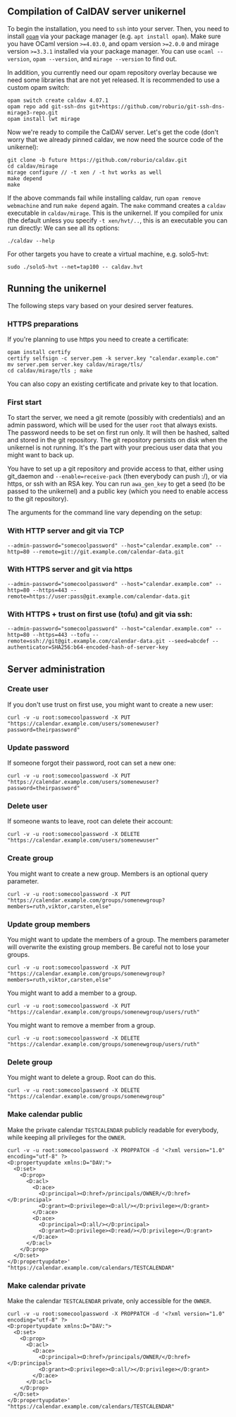 ## Compilation of CalDAV server unikernel

To begin the installation, you need to `ssh` into your server.
Then, you need to install [`opam`](https://opam.ocaml.org) via your package manager (e.g. `apt install opam`).
Make sure you have OCaml version `>=4.03.0`, and opam version `>=2.0.0` and mirage version `>=3.3.1` installed via your package manager.
You can use `ocaml --version`, `opam --version`, and `mirage --version` to find out.

In addition, you currently need our opam repository overlay because we need some
libraries that are not yet released. It is recommended to use a custom opam
switch:

    opam switch create caldav 4.07.1
    opam repo add git-ssh-dns git+https://github.com/roburio/git-ssh-dns-mirage3-repo.git
    opam install lwt mirage

Now we're ready to compile the CalDAV server. Let's get the code (don't worry that we already pinned caldav, we now need the source code of the unikernel):

    git clone -b future https://github.com/roburio/caldav.git
    cd caldav/mirage
    mirage configure // -t xen / -t hvt works as well
    make depend
    make

If the above commands fail while installing caldav, run `opam remove webmachine` and run `make depend` again.
The `make` command creates a `caldav` executable in `caldav/mirage`. This is the unikernel.
If you compiled for unix (the default unless you specify `-t xen/hvt/..`, this is an executable you can run directly:
We can see all its options:

    ./caldav --help

For other targets you have to create a virtual machine, e.g. solo5-hvt:

    sudo ./solo5-hvt --net=tap100 -- caldav.hvt

## Running the unikernel

The following steps vary based on your desired server features.

### HTTPS preparations

If you're planning to use https you need to create a certificate:

    opam install certify
    certify selfsign -c server.pem -k server.key "calendar.example.com"
    mv server.pem server.key caldav/mirage/tls/
    cd caldav/mirage/tls ; make

You can also copy an existing certificate and private key to that location.

### First start

To start the server, we need a git remote (possibly with credentials) and an admin password, which will be used for the user `root` that always exists. The password needs to be set on first run only. It will then be hashed, salted and stored in the git repository. The git repository persists on disk when the unikernel is not running. It's the part with your precious user data that you might want to back up.

You have to set up a git repository and provide access to that, either using git_daemon and `--enable=receive-pack` (then everybody can push :/), or via https, or ssh with an RSA key. You can run `awa_gen_key` to get a seed (to be passed to the unikernel) and a public key (which you need to enable access to the git repository).

The arguments for the command line vary depending on the setup:

### With HTTP server and git via TCP
    --admin-password="somecoolpassword" --host="calendar.example.com" --http=80 --remote=git://git.example.com/calendar-data.git

### With HTTPS server and git via https
    --admin-password="somecoolpassword" --host="calendar.example.com" --http=80 --https=443 --remote=https://user:pass@git.example.com/calendar-data.git

### With HTTPS + trust on first use (tofu) and git via ssh:
    --admin-password="somecoolpassword" --host="calendar.example.com" --http=80 --https=443 --tofu --remote=ssh://git@git.example.com/calendar-data.git --seed=abcdef --authenticator=SHA256:b64-encoded-hash-of-server-key

## Server administration

### Create user

If you don't use trust on first use, you might want to create a new user:

    curl -v -u root:somecoolpassword -X PUT "https://calendar.example.com/users/somenewuser?password=theirpassword"

### Update password

If someone forgot their password, root can set a new one:

    curl -v -u root:somecoolpassword -X PUT "https://calendar.example.com/users/somenewuser?password=theirpassword"

### Delete user

If someone wants to leave, root can delete their account:

    curl -v -u root:somecoolpassword -X DELETE "https://calendar.example.com/users/somenewuser"

### Create group

You might want to create a new group. Members is an optional query parameter.

    curl -v -u root:somecoolpassword -X PUT "https://calendar.example.com/groups/somenewgroup?members=ruth,viktor,carsten,else"

### Update group members

You might want to update the members of a group. The members parameter will overwrite the existing group members. Be careful not to lose your groups.

    curl -v -u root:somecoolpassword -X PUT "https://calendar.example.com/groups/somenewgroup?members=ruth,viktor,carsten,else"

You might want to add a member to a group.

    curl -v -u root:somecoolpassword -X PUT "https://calendar.example.com/groups/somenewgroup/users/ruth"

You might want to remove a member from a group.

    curl -v -u root:somecoolpassword -X DELETE "https://calendar.example.com/groups/somenewgroup/users/ruth"

### Delete group

You might want to delete a group. Root can do this.

    curl -v -u root:somecoolpassword -X DELETE "https://calendar.example.com/groups/somenewgroup"

### Make calendar public

Make the private calendar `TESTCALENDAR` publicly readable for everybody, while keeping all privileges for the `OWNER`.

    curl -v -u root:somecoolpassword -X PROPPATCH -d '<?xml version="1.0" encoding="utf-8" ?>
    <D:propertyupdate xmlns:D="DAV:">
      <D:set>
        <D:prop>
          <D:acl>
            <D:ace>
              <D:principal><D:href>/principals/OWNER/</D:href></D:principal>
              <D:grant><D:privilege><D:all/></D:privilege></D:grant>
            </D:ace>
            <D:ace>
              <D:principal><D:all/></D:principal>
              <D:grant><D:privilege><D:read/></D:privilege></D:grant>
            </D:ace>
          </D:acl>
        </D:prop>
      </D:set>
    </D:propertyupdate>' "https://calendar.example.com/calendars/TESTCALENDAR"

### Make calendar private

Make the calendar `TESTCALENDAR` private, only accessible for the `OWNER`.

    curl -v -u root:somecoolpassword -X PROPPATCH -d '<?xml version="1.0" encoding="utf-8" ?>
    <D:propertyupdate xmlns:D="DAV:">
      <D:set>
        <D:prop>
          <D:acl>
            <D:ace>
              <D:principal><D:href>/principals/OWNER/</D:href></D:principal>
              <D:grant><D:privilege><D:all/></D:privilege></D:grant>
            </D:ace>
          </D:acl>
        </D:prop>
      </D:set>
    </D:propertyupdate>' "https://calendar.example.com/calendars/TESTCALENDAR"



